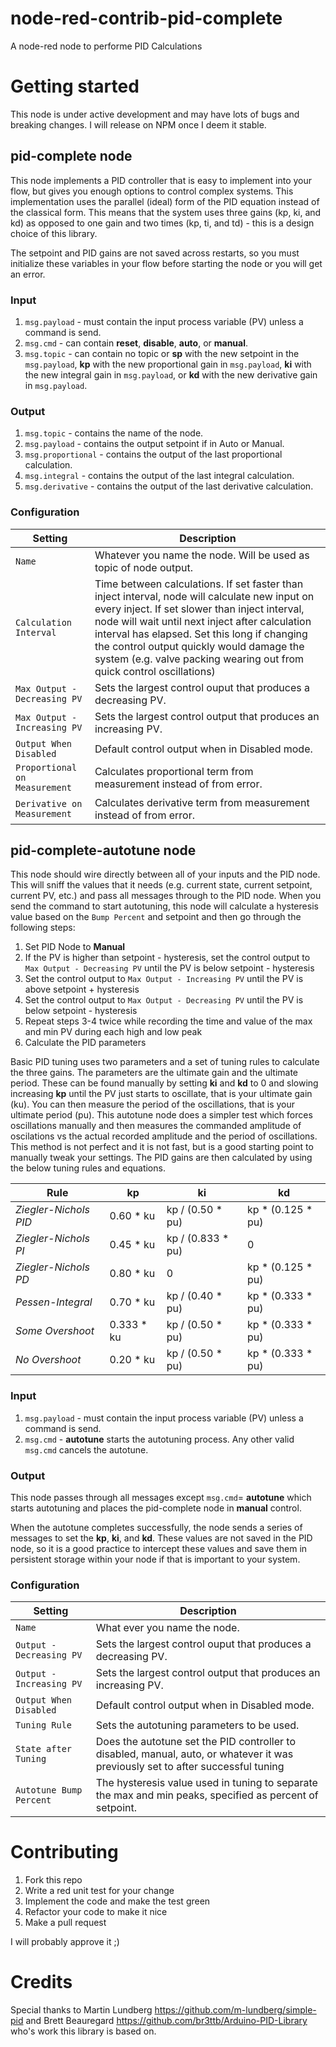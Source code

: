 # node-red-contrib-pid-complete

A node-red node to performe PID Calculations

# Getting started

This node is under active development and may have lots of bugs and breaking changes. I will release on NPM once I deem it stable.

## pid-complete node

This node implements a PID controller that is easy to implement into your flow, but gives you enough options to control complex systems. This implementation uses the parallel (ideal) form of the PID equation instead of the classical form. This means that the system uses three gains (kp, ki, and kd) as opposed to one gain and two times (kp, ti, and td) - this is a design choice of this library.

The setpoint and PID gains are not saved across restarts, so you must initialize these variables in your flow before starting the node or you will get an error.

### Input

1. `msg.payload` - must contain the input process variable (PV) unless a command is send.
2. `msg.cmd` - can contain **reset**, **disable**, **auto**, or **manual**.
3. `msg.topic` - can contain no topic or **sp** with the new setpoint in the `msg.payload`, **kp** with the new proportional gain in `msg.payload`, **ki** with the new integral gain in `msg.payload`, or **kd** with the new derivative gain in `msg.payload`.

### Output

1. `msg.topic` - contains the name of the node.
2. `msg.payload` - contains the output setpoint if in Auto or Manual.
3. `msg.proportional` - contains the output of the last proportional calculation.
4. `msg.integral` - contains the output of the last integral calculation.
5. `msg.derivative` - contains the output of the last derivative calculation.

### Configuration

| Setting                       | Description                                                                      |
| ----------------------------- | ---------------------------------------------------------------------------------|
| `Name`                        | Whatever you name the node. Will be used as topic of node output.               |
| `Calculation Interval`        | Time between calculations. If set faster than inject interval, node will calculate new input on every inject. If set slower than inject interval, node will wait until next inject after calculation interval has elapsed. Set this long if changing the control output quickly would damage the system (e.g. valve packing wearing out from quick control oscillations)    |
| `Max Output - Decreasing PV`  | Sets the largest control ouput that produces a decreasing PV.                    |
| `Max Output - Increasing PV`  | Sets the largest control output that produces an increasing PV.                  |
| `Output When Disabled`        | Default control output when in Disabled mode.                                    |
| `Proportional on Measurement` | Calculates proportional term from measurement instead of from error.             |
| `Derivative on Measurement`   | Calculates derivative term from measurement instead of from error.               |

## pid-complete-autotune node

This node should wire directly between all of your inputs and the PID node. This will sniff the values that it needs (e.g. current state, current setpoint, current PV, etc.) and pass all messages through to the PID node. When you send the command to start autotuning, this node will calculate a hysteresis value based on the `Bump Percent` and setpoint and then go through the following steps:

1. Set PID Node to **Manual**
2. If the PV is higher than setpoint - hysteresis, set the control output to `Max Output - Decreasing PV` until the PV is below setpoint - hysteresis
3. Set the control output to `Max Output - Increasing PV` until the PV is above setpoint + hysteresis
4. Set the control output to `Max Output - Decreasing PV` until the PV is below setpoint - hysteresis
5. Repeat steps 3-4 twice while recording the time and value of the max and min PV during each high and low peak
6. Calculate the PID parameters

Basic PID tuning uses two parameters and a set of tuning rules to calculate the three gains. The parameters are the ultimate gain and the ultimate period. These can be found manually by setting **ki** and **kd** to 0 and slowing increasing **kp** until the PV just starts to oscillate, that is your ultimate gain (ku). You can then measure the period of the oscillations, that is your ultimate period (pu). This autotune node does a simpler test which forces oscillations manually and then measures the commanded amplitude of oscilations vs the actual recorded amplitude and the period of oscillations. This method is not perfect and it is not fast, but is a good starting point to manually tweak your settings. The PID gains are then calculated by using the below tuning rules and equations.

| Rule                   | kp         | ki                | kd                 |
| ---------------------- | ---------- |------------------ |--------------------|
| *Ziegler-Nichols PID*  | 0.60 * ku  | kp / (0.50 * pu)  | kp * (0.125 * pu)  |
| *Ziegler-Nichols PI*   | 0.45 * ku  | kp / (0.833 * pu) | 0                  |
| *Ziegler-Nichols PD*   | 0.80 * ku  | 0                 | kp * (0.125 * pu)  |
| *Pessen-Integral*      | 0.70 * ku  | kp / (0.40 * pu)  | kp * (0.333 * pu)  |
| *Some Overshoot*       | 0.333 * ku | kp / (0.50 * pu)  | kp * (0.333 * pu)  |
| *No Overshoot*         | 0.20 * ku  | kp / (0.50 * pu)  | kp * (0.333 * pu)  |


### Input

1. `msg.payload` - must contain the input process variable (PV) unless a command is send.
2. `msg.cmd` - **autotune** starts the autotuning process. Any other valid `msg.cmd` cancels the autotune.


### Output

This node passes through all messages except `msg.cmd`=  **autotune** which starts autotuning and places the pid-complete node in **manual** control.

When the autotune completes successfully, the node sends a series of messages to set the **kp**, **ki**, and **kd**. These values are not saved in the PID node, so it is a good practice to intercept these values and save them in persistent storage within your node if that is important to your system.

### Configuration

| Setting                 | Description                                                                                              |
| ----------------------- | ---------------------------------------------------------------------------------------------------------|
| `Name`                  | What ever you name the node.                                                                             |
| `Output - Decreasing PV`| Sets the largest control ouput that produces a decreasing PV.                                            |
| `Output - Increasing PV`| Sets the largest control output that produces an increasing PV.                                          |
| `Output When Disabled`  | Default control output when in Disabled mode.                                                            |
| `Tuning Rule`           | Sets the autotuning parameters to be used.                                                               |
| `State after Tuning`    | Does the autotune set the PID controller to disabled, manual, auto, or whatever it was previously set to after successful tuning                                                                                                                    |
| `Autotune Bump Percent` | The hysteresis value used in tuning to separate the max and min peaks, specified as percent of setpoint. |

# Contributing

1. Fork this repo
2. Write a red unit test for your change
3. Implement the code and make the test green
4. Refactor your code to make it nice
5. Make a pull request

I will probably approve it ;)

# Credits

Special thanks to Martin Lundberg https://github.com/m-lundberg/simple-pid and Brett Beauregard https://github.com/br3ttb/Arduino-PID-Library who's work this library is based on.
